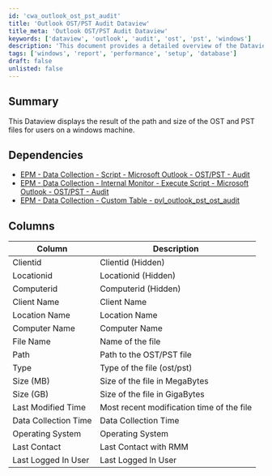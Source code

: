 ```yaml
---
id: 'cwa_outlook_ost_pst_audit'
title: 'Outlook OST/PST Audit Dataview'
title_meta: 'Outlook OST/PST Audit Dataview'
keywords: ['dataview', 'outlook', 'audit', 'ost', 'pst', 'windows']
description: 'This document provides a detailed overview of the Dataview that displays the path and size of OST and PST files for users on a Windows machine. It includes dependencies, column descriptions, and data collection details essential for monitoring Outlook files.'
tags: ['windows', 'report', 'performance', 'setup', 'database']
draft: false
unlisted: false
---
```

## Summary

This Dataview displays the result of the path and size of the OST and PST files for users on a windows machine.

## Dependencies

- [EPM - Data Collection - Script - Microsoft Outlook - OST/PST - Audit](https://proval.itglue.com/DOC-5078775-8168634)
- [EPM - Data Collection - Internal Monitor - Execute Script - Microsoft Outlook - OST/PST - Audit](https://proval.itglue.com/DOC-5078775-15490756)
- [EPM - Data Collection - Custom Table - pvl_outlook_pst_ost_audit](https://proval.itglue.com/DOC-5078775-15595946)

## Columns

| Column                     | Description                                                  |
|---------------------------|--------------------------------------------------------------|
| Clientid                  | Clientid (Hidden)                                          |
| Locationid                | Locationid (Hidden)                                        |
| Computerid                | Computerid (Hidden)                                        |
| Client Name               | Client Name                                                |
| Location Name             | Location Name                                              |
| Computer Name             | Computer Name                                              |
| File Name                 | Name of the file                                          |
| Path                      | Path to the OST/PST file                                   |
| Type                      | Type of the file (ost/pst)                                 |
| Size (MB)                | Size of the file in MegaBytes                              |
| Size (GB)                | Size of the file in GigaBytes                              |
| Last Modified Time        | Most recent modification time of the file                  |
| Data Collection Time      | Data Collection Time                                        |
| Operating System          | Operating System                                            |
| Last Contact              | Last Contact with RMM                                      |
| Last Logged In User       | Last Logged In User                                        |


